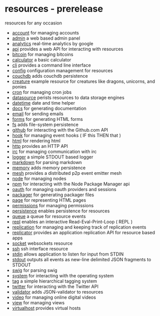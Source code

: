 # resources - prerelease 

resources for any occasion 

 - [account](https://github.com/bigcompany/resources/tree/master/account) for managing accounts
 - [admin](https://github.com/bigcompany/resources/tree/master/admin) a web based admin panel
 - [analytics](https://github.com/bigcompany/resources/tree/master/analytics) real-time analytics by google
 - [api](https://github.com/bigcompany/resources/tree/master/api) provides a web API for interacting with resources
 - [bitcoin](https://github.com/bigcompany/resources/tree/master/bitcoin) for managing bitcoins
 - [calculator](https://github.com/bigcompany/resources/tree/master/calculator) a basic calculator
 - [cli](https://github.com/bigcompany/resources/tree/master/cli) provides a command line interface
 - [config](https://github.com/bigcompany/resources/tree/master/config) configuration management for resources
 - [couchdb](https://github.com/bigcompany/resources/tree/master/couchdb) adds couchdb persistence
 - [creature](https://github.com/bigcompany/resources/tree/master/creature) example resource for creatures like dragons, unicorns, and ponies
 - [cron](https://github.com/bigcompany/resources/tree/master/cron) for managing cron jobs
 - [datasource](https://github.com/bigcompany/resources/tree/master/datasource) perists resources to data storage engines
 - [datetime](https://github.com/bigcompany/resources/tree/master/datetime) date and time helper
 - [docs](https://github.com/bigcompany/resources/tree/master/docs) for generating documentation
 - [email](https://github.com/bigcompany/resources/tree/master/email) for sending emails
 - [forms](https://github.com/bigcompany/resources/tree/master/forms) for generating HTML forms
 - [fs](https://github.com/bigcompany/resources/tree/master/fs) adds file-system persistence
 - [github](https://github.com/bigcompany/resources/tree/master/github) for interacting with the Github.com API
 - [hook](https://github.com/bigcompany/resources/tree/master/hook) for managing event hooks ( IF this THEN that )
 - [html](https://github.com/bigcompany/resources/tree/master/html) for rendering html
 - [http](https://github.com/bigcompany/resources/tree/master/http) provides an HTTP API
 - [irc](https://github.com/bigcompany/resources/tree/master/irc) for managing communication with irc
 - [logger](https://github.com/bigcompany/resources/tree/master/logger) a simple STDOUT based logger
 - [markdown](https://github.com/bigcompany/resources/tree/master/markdown) for parsing markdown
 - [memory](https://github.com/bigcompany/resources/tree/master/memory) adds memory persistence
 - [mesh](https://github.com/bigcompany/resources/tree/master/mesh) provides a distributed p2p event emitter mesh
 - [node](https://github.com/bigcompany/resources/tree/master/node) for managing nodes
 - [npm](https://github.com/bigcompany/resources/tree/master/npm) for interacting with the Node Package Manager api
 - [oauth](https://github.com/bigcompany/resources/tree/master/oauth) for managing oauth providers and sessions
 - [packager](https://github.com/bigcompany/resources/tree/master/packager) for generating packager files
 - [page](https://github.com/bigcompany/resources/tree/master/page) for representing HTML pages
 - [permissions](https://github.com/bigcompany/resources/tree/master/permissions) for managing permissions
 - [persistence](https://github.com/bigcompany/resources/tree/master/persistence) enables persistence for resources
 - [queue](https://github.com/bigcompany/resources/tree/master/queue) a queue for resource events
 - [repl](https://github.com/bigcompany/resources/tree/master/repl) enables an interactive Read-Eval-Print-Loop ( REPL )
 - [replication](https://github.com/bigcompany/resources/tree/master/replication) for managing and keeping track of replication events
 - [replicator](https://github.com/bigcompany/resources/tree/master/replicator) provides an application replication API for resource based apps
 - [socket](https://github.com/bigcompany/resources/tree/master/socket) websockets resource
 - [ssh](https://github.com/bigcompany/resources/tree/master/ssh) ssh interface resource
 - [stdin](https://github.com/bigcompany/resources/tree/master/stdin) allows application to listen for input from STDIN
 - [stdout](https://github.com/bigcompany/resources/tree/master/stdout) outputs all events as new-line delimited JSON fragments to STDOUT
 - [swig](https://github.com/bigcompany/resources/tree/master/swig) for parsing swig
 - [system](https://github.com/bigcompany/resources/tree/master/system) for interacting with the operating system
 - [tag](https://github.com/bigcompany/resources/tree/master/tag) a simple hierarchical tagging system
 - [twitter](https://github.com/bigcompany/resources/tree/master/twitter) for interacting with the Twitter API
 - [validator](https://github.com/bigcompany/resources/tree/master/validator) adds JSON-validator to resources
 - [video](https://github.com/bigcompany/resources/tree/master/video) for managing online digital videos
 - [view](https://github.com/bigcompany/resources/tree/master/view) for managing views
 - [virtualhost](https://github.com/bigcompany/resources/tree/master/virtualhost) provides virtual hosts
